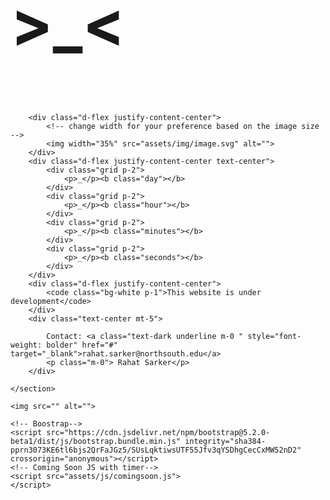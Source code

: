 <html lang="en">
<!-- @Author: Kwaku Amoh-Aboagye 
@Github: ket-c
-->

<head>
    <meta charset="UTF-8">
    <meta http-equiv="X-UA-Compatible" content="IE=edge">
    <meta name="viewport" content="width=device-width, initial-scale=1.0">
    <title> >_< - Rahat</title>
    <link href="https://cdn.jsdelivr.net/npm/bootstrap@5.2.0-beta1/dist/css/bootstrap.min.css" rel="stylesheet" integrity="sha384-0evHe/X+R7YkIZDRvuzKMRqM+OrBnVFBL6DOitfPri4tjfHxaWutUpFmBp4vmVor" crossorigin="anonymous">
    <link rel="stylesheet" href="assets/css/comingsoon.css">
</head>


<body class="bg-warning d-flex justify-content-center align-items-center vh-100">
    <section>
        <h1 class="text-center text-dark align-middle " style="font-size: 100px"> >_< </h1>

        <div class="d-flex justify-content-center">
            <!-- change width for your preference based on the image size -->
            <img width="35%" src="assets/img/image.svg" alt="">
        </div>
        <div class="d-flex justify-content-center text-center">
            <div class="grid p-2">
                <p>_</p><b class="day"></b>
            </div>
            <div class="grid p-2">
                <p>_</p><b class="hour"></b>
            </div>
            <div class="grid p-2">
                <p>_</p><b class="minutes"></b>
            </div>
            <div class="grid p-2">
                <p>_</p><b class="seconds"></b>
            </div>
        </div>
        <div class="d-flex justify-content-center">
            <code class="bg-white p-1">This website is under development</code>
        </div>
        <div class="text-center mt-5">

            Contact: <a class="text-dark underline m-0 " style="font-weight: bolder" href="#" target="_blank">rahat.sarker@northsouth.edu</a>
            <p class="m-0"> Rahat Sarker</p>
        </div>

    </section>

    <img src="" alt="">

    <!-- Boostrap-->
    <script src="https://cdn.jsdelivr.net/npm/bootstrap@5.2.0-beta1/dist/js/bootstrap.bundle.min.js" integrity="sha384-pprn3073KE6tl6bjs2QrFaJGz5/SUsLqktiwsUTF55Jfv3qYSDhgCecCxMW52nD2" crossorigin="anonymous"></script>
    <!-- Coming Soon JS with timer-->
    <script src="assets/js/comingsoon.js">
    </script>
</body>

</html>
